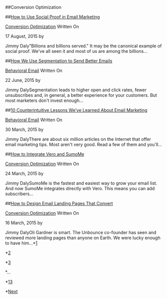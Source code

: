 ##Conversion Optimization

  
[](https://www.getvero.com/resources/social-proof)
      
##[How to Use Social Proof in Email Marketing](https://www.getvero.com/resources/social-proof)
 
  
[Conversion Optimization](https://www.getvero.com/resources/category/conversion-optimization/)
        Written On
    
17 August, 2015 
    by 
    
Jimmy Daly"Billions and billions served." It may be the canonical example of social proof. We've all seen it and most of us are among the billions…[](https://www.getvero.com/resources/email-segmentation)
      
##[How We Use Segmentation to Send Better Emails](https://www.getvero.com/resources/email-segmentation)
 
  
[Behavioral Email](https://www.getvero.com/resources/category/behavioral-email/)
        Written On
    
22 June, 2015 
    by 
    
Jimmy DalySegmentation leads to higher open and click rates, fewer unsubscribes and, in general, a better experience for your customers. But most marketers don't invest enough…[](https://www.getvero.com/resources/counterintuitive-advice/)
      
##[10 Counterintuitive Lessons We’ve Learned About Email Marketing](https://www.getvero.com/resources/counterintuitive-advice/)
 
  
[Behavioral Email](https://www.getvero.com/resources/category/behavioral-email/)
        Written On
    
30 March, 2015 
    by 
    
Jimmy DalyThere are about six million articles on the Internet that offer email marketing tips. Most aren't very good. Read a few of them and you'll…[](https://www.getvero.com/resources/sumome/)
      
##[How to Integrate Vero and SumoMe](https://www.getvero.com/resources/sumome/)
 
  
[Conversion Optimization](https://www.getvero.com/resources/category/conversion-optimization/)
        Written On
    
24 March, 2015 
    by 
    
Jimmy DalySumoMe is the fastest and easiest way to grow your email list. And now SumoMe integrates directly with Vero. This means you can add subscribers…[](https://www.getvero.com/resources/landing-pages-that-convert/)
      
##[How to Design Email Landing Pages That Convert](https://www.getvero.com/resources/landing-pages-that-convert/)
 
  
[Conversion Optimization](https://www.getvero.com/resources/category/conversion-optimization/)
        Written On
    
16 March, 2015 
    by 
    
Jimmy DalyOli Gardner is smart. The Unbounce co-founder has seen and reviewed more landing pages than anyone on Earth. We were lucky enough to have him…*[1](https://www.getvero.com/resources/category/conversion-optimization/)


*[2](https://www.getvero.com/resources/category/conversion-optimization/page/2/)


*[3](https://www.getvero.com/resources/category/conversion-optimization/page/3/)


*…


*[13](https://www.getvero.com/resources/category/conversion-optimization/page/13/)


*[Next](https://www.getvero.com/resources/category/conversion-optimization/page/2/)